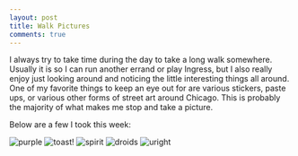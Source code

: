 ```yaml
---
layout: post
title: Walk Pictures
comments: true
---
```


  I always try to take time during the day to take a long walk somewhere.  Usually it is so I can run another errand or play Ingress, but I also really enjoy just looking around and noticing the little interesting things all around.  One of my favorite things to keep an eye out for are various stickers, paste ups, or various other forms of street art around Chicago.  This is probably the majority of what makes me stop and take a picture.

  Below are a few I took this week:

  ![purple](https://farm4.staticflickr.com/3952/15605261745_16f7f3dcda_c.jpg)
  ![toast!](https://farm4.staticflickr.com/3950/14985117983_7df5e3ce8c_c.jpg)
  ![spirit](https://farm4.staticflickr.com/3939/14984527334_32c61200be_c.jpg)
  ![droids](https://farm6.staticflickr.com/5600/15605261605_7dab1985ff_c.jpg)
  ![uright](https://farm4.staticflickr.com/3935/14984527964_287324341f_c.jpg)



  
